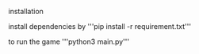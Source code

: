 installation

install dependencies by 
'''pip install -r requirement.txt'''

to run the game
'''python3 main.py'''


